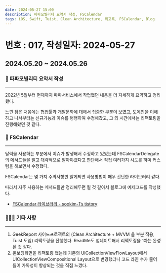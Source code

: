 ```yaml
---
date: 2024-05-27 15:00
description: 파파모빌리티 요약서 작성, FSCalendar
tags: iOS, Swift, Tuist, Clean Architecture, 회고록, FSCalendar, Blog
---
```

# 번호 : 017, 작성일자: 2024-05-27

## 2024.05.20 ~ 2024.05.26
### 📗 파파모빌리티 요약서 작성

---

2022년 5월부터 현재까지 파파서비스에서 작업했던 내용을 더 자세하게 요약하고 정리했다.

느낀 점은 처음에는 협업툴과 개발문화에 대해서 집중한 부분이 보였고, 도메인을 이해하고 나서부터는 신규기능과 이슈를 병행하여 수정해갔고, 그 외 시간에서는 리팩토링을 진행해왔던 것 같다.

### 📅 FSCalendar

---

달력을 사용하는 부분에서 이슈가 발생해서 수정하고 있었는데 FSCalendarDelegate의 메서드들을 알고 대략적으로 알아야겠다고 판단해서 직접 여러가지 시도를 하며 커스텀을 해보면서 수정했다.

FSCalendar는 몇 가지 주의사항만 알게되면 사용방법이 매우 간단한 라이브러리 같다.

따라서 자주 사용하는 메서드들만 정리해두면 될 것 같아서 블로그에 예제코드를 작성했다.

- [FSCalendar 라이브러리 - sookim-1’s tistory](https://sookim-1.tistory.com/entry/iOS-FSCalendar)

### 🙋🏻‍♂️ 기타 사항

---

1. GeekReport 사이드프로젝트의 (Clean Architecture + MVVM 을 부분 적용, Tuist 도입) 리팩토링을 진행했다. ReadMe도 업데이트해서 리팩토링을 1차는 완성된 것 같다.
2. 온보딩화면을 리팩토링 했는데 기존의 UICollectionViewFlowLayout에서 UICollectionViewCompositional Layout으로 변경했더니 코드 라인 수가 줄어들어 가독성이 향상되는 것을 직접 느꼈다.


